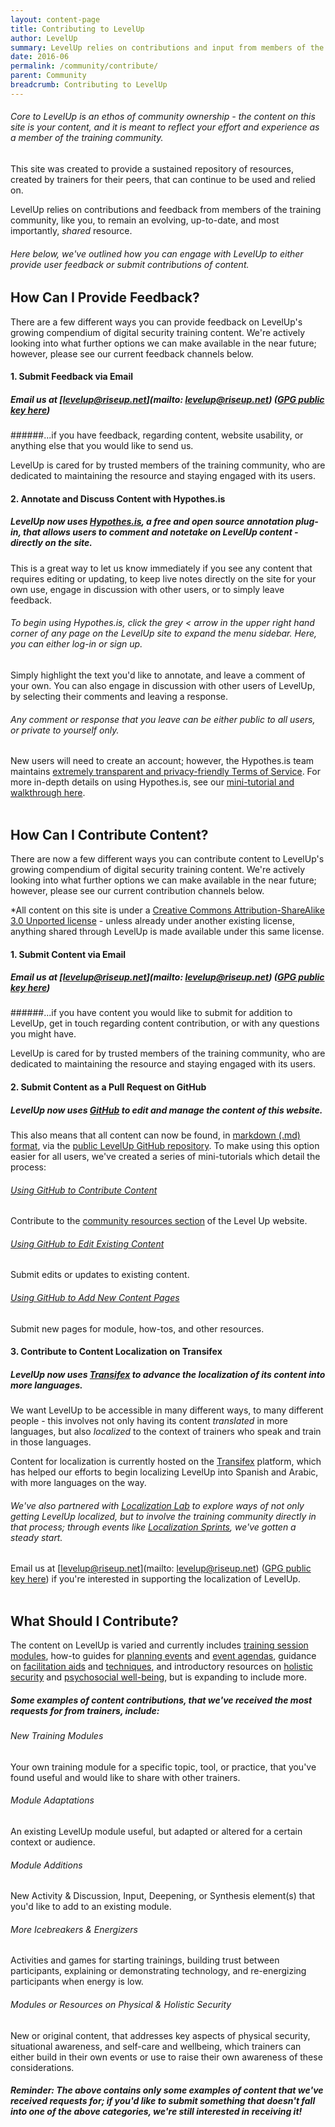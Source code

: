 ```yaml
---
layout: content-page
title: Contributing to LevelUp
author: LevelUp
summary: LevelUp relies on contributions and input from members of the training community, like you, to remain an evolving, up-to-date, and most importantly, shared resource. We welcome and encourage all users of LevelUp to contribute new training content, provide feedback or updates for current content, and participate in our ongoing localization efforts.
date: 2016-06
permalink: /community/contribute/
parent: Community
breadcrumb: Contributing to LevelUp
---
```

###### Core to LevelUp is an ethos of community ownership - the content on this site is *your* content, and  it is meant to reflect your effort and experience as a member of the training community.

This site was created to provide a sustained repository of resources, created by trainers for their peers, that can continue to be used and relied on.

LevelUp relies on contributions and feedback from members of the training community, like you, to remain an evolving, up-to-date, and most importantly, *shared* resource. 

###### Here below, we've outlined how you can engage with LevelUp to either provide user feedback or submit contributions of content.

## How Can I Provide Feedback?
There are a few different ways you can provide feedback on LevelUp's growing compendium of digital security training content. We're actively looking into what further options we can make available in the near future; however, please see our current feedback channels below.

#### 1. Submit Feedback via Email

##### *Email us at [levelup@riseup.net](mailto: levelup@riseup.net) ([GPG public key here](http://pgp.mit.edu/pks/lookup?op=get&search=0x207BFB9591A638BE))*

######...if you have feedback, regarding content, website usability, or anything else that you would like to send us. 

LevelUp is cared for by trusted members of the training community, who are dedicated to maintaining the resource and staying engaged with its users.
<br>

#### 2. Annotate and Discuss Content with Hypothes.is
##### *LevelUp now uses [**Hypothes.is**](https://hypothes.is/), a free and open source annotation plug-in, that allows users to comment and notetake on LevelUp content - directly on the site.*

This is a great way to let us know immediately if you see any content that requires editing or updating, to keep live notes directly on the site for your own use, engage in discussion with other users, or to simply leave feedback.

###### To begin using Hypothes.is, click the grey < arrow in the *upper right hand corner* of any page on the LevelUp site to expand the menu sidebar. Here, you can either log-in or sign up. 

Simply highlight the text you'd like to annotate, and leave a comment of your own. You can also engage in discussion with other users of LevelUp, by selecting their comments and leaving a response.

###### Any comment or response that you leave can be either public to all users, or private to yourself only. 

New users will need to create an account; however, the Hypothes.is team maintains [extremely transparent and privacy-friendly Terms of Service](https://hypothes.is/terms-of-service/). For more in-depth details on using Hypothes.is, see our [mini-tutorial and walkthrough here](https://github.com/levelupcc/level-up/wiki/How-to-Use-Hypothesis#how-do-you-use-it).
<br><br>

## How Can I Contribute Content?
There are now a few different ways you can contribute content to LevelUp's growing compendium of digital security training content. We're actively looking into what further options we can make available in the near future; however, please see our current contribution channels below.

*All content on this site is under a [Creative Commons Attribution-ShareAlike 3.0 Unported license](https://creativecommons.org/licenses/by-sa/3.0/) - unless already under another existing license, anything shared through LevelUp is made available under this same license.

#### 1. Submit Content via Email

##### *Email us at [levelup@riseup.net](mailto: levelup@riseup.net) ([GPG public key here](http://pgp.mit.edu/pks/lookup?op=get&search=0x207BFB9591A638BE))*

######...if you have content you would like to submit for addition to LevelUp, get in touch regarding content contribution, or with any questions you might have.

LevelUp is cared for by trusted members of the training community, who are dedicated to maintaining the resource and staying engaged with its users.
<br>

#### 2. Submit Content as a Pull Request on GitHub
##### *LevelUp now uses [GitHub]() to edit and manage the content of this website.*

This also means that all content can now be found, in [markdown (.md) format](https://github.com/levelupcc/level-up/wiki/How-to-work-with-Markdown), via the [public LevelUp GitHub repository](). To make using this option easier for all users, we've created a series of mini-tutorials which detail the process:

###### [Using GitHub to Contribute Content](https://github.com/the-engine-room/level-up/wiki/How-to-Add-Content#adding-a-new-community-resource)
Contribute to the [community resources section](https://levelupcc.github.io/level-up/community/community-resources-and-tools/) of the Level Up website.

###### [Using GitHub to Edit Existing Content](https://github.com/the-engine-room/level-up/wiki/How-to-Edit-Content)
Submit edits or updates to existing content.

###### [Using GitHub to Add New Content Pages](https://github.com/the-engine-room/level-up/wiki/How-to-Add-Content#adding-a-new-page)
Submit new pages for module, how-tos, and other resources.
<br>

#### 3. Contribute to Content Localization on Transifex
##### *LevelUp now uses [Transifex](https://www.transifex.com/otf/level-up-website/) to advance the localization of its content into more languages.*

We want LevelUp to be accessible in many different ways, to many different people - this involves not only having its content *translated* in more languages, but also *localized* to the context of trainers who speak and train in those languages. 

Content for localization is currently hosted on the [Transifex](https://www.transifex.com/otf/level-up-website/) platform, which has helped our efforts to begin localizing LevelUp into Spanish and Arabic, with more languages on the way.

###### We've also partnered with [Localization Lab](http://www.localizationlab.org/) to explore ways of not only getting LevelUp localized, but to involve the training community directly in that process; through events like [Localization Sprints](http://www.localizationlab.org/2016-localization-summit-and-sprint-summary), we've gotten a steady start.

Email us at [levelup@riseup.net](mailto: levelup@riseup.net) ([GPG public key here](http://pgp.mit.edu/pks/lookup?op=get&search=0x207BFB9591A638BE)) if you're interested in supporting the localization of LevelUp.
<br><br>

## What Should I Contribute?
The content on LevelUp is varied and currently includes [training session modules](), how-to guides for [planning events]() and [event agendas](), guidance on [facilitation aids]() and [techniques](), and introductory resources on [holistic security]() and [psychosocial well-being](), but is expanding to include more.

##### Some examples of content contributions, that we've received the most requests for from trainers, include:
###### New Training Modules
Your own training module for a specific topic, tool, or practice, that you've found useful and would like to share with other trainers.

###### Module Adaptations
An existing LevelUp module useful, but adapted or altered for a certain context or audience.

###### Module Additions
New Activity & Discussion, Input, Deepening, or Synthesis element(s) that you'd like to add to an existing module.

###### More Icebreakers & Energizers
Activities and games for starting trainings, building trust between participants, explaining or demonstrating technology, and re-energizing participants when energy is low.

###### Modules or Resources on Physical & Holistic Security
New or original content, that addresses key aspects of physical security, situational awareness, and self-care and wellbeing, which trainers can either build in their own events or use to raise their own awareness of these considerations.

##### *Reminder: The above contains only some examples of content that we've received requests for; if you'd like to submit something that doesn't fall into one of the above categories, we're still interested in receiving it!*
